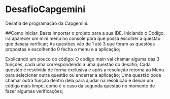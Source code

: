 # DesafioCapgemini
Desafia de programação da Capgemini.

##Como iniciar:
Basta importar o projeto para a sua IDE.
Iniciando o Codigo, ira aparecer um mini menu no console para que possa escolher a questão que deseja verificar;
As questões vão de 1 até 3 que foram as questões propostas e escolhendo 0 fecha o menu e a aplicação;

Explicando um pouco do código:
O codigo main vai chamar alguma das 3 funções, cada uma correspondendo a uma questão do desafio;
Cada questão é resolvida de forma exclusiva e após a resolução retorna ao Menu para selecionar outra questão ou encerrar a aplicação;
Uma questão pode chamar outra função dentro dela para ajudar na resolução e deixar um código mais limpo, como é o caso da segunda questão
no momento de fazer algumas verificações;

